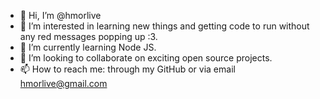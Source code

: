 - 👋 Hi, I’m @hmorlive
- 👀 I’m interested in learning new things and getting code to run without any red messages popping up :3.
- 🌱 I’m currently learning Node JS.
- 💞️ I’m looking to collaborate on exciting open source projects.
- 📫 How to reach me: through my GitHub or via email hmorlive@gmail.com

<!---
hmorlive/hmorlive is a ✨ special ✨ repository because its `README.md` (this file) appears on your GitHub profile.
You can click the Preview link to take a look at your changes.
--->
